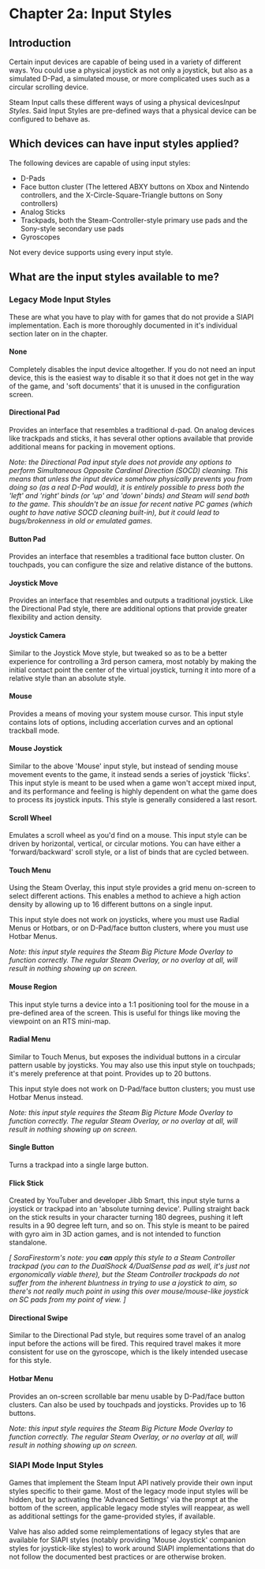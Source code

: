 # Chapter 2a: Input Styles

## Introduction

Certain input devices are capable of being used in a variety of different ways. You could use a physical
joystick as not only a joystick, but also as a simulated D-Pad, a simulated mouse, or more complicated
uses such as a circular scrolling device.

Steam Input calls these different ways of using a physical devices*Input Styles*. Said Input Styles are
pre-defined ways that a physical device can be configured to behave as.

## Which devices can have input styles applied?

The following devices are capable of using input styles:
* D-Pads
* Face button cluster (The lettered ABXY buttons on Xbox and Nintendo controllers, and the X-Circle-Square-Triangle buttons on Sony controllers)
* Analog Sticks
* Trackpads, both the Steam-Controller-style primary use pads and the Sony-style secondary use pads
* Gyroscopes

Not every device supports using every input style.

## What are the input styles available to me?

### Legacy Mode Input Styles

These are what you have to play with for games that do not provide a SIAPI implementation. Each
is more thoroughly documented in it's individual section later on in the chapter.

#### None

Completely disables the input device altogether. If you do not need an input device, this is the
easiest way to disable it so that it does not get in the way of the game, and 'soft documents'
that it is unused in the configuration screen.

#### Directional Pad

Provides an interface that resembles a traditional d-pad. On analog devices like trackpads and sticks, it
has several other options available that provide additional means for packing in movement options.

*Note: the Directional Pad input style does not provide any options to perform Simultaneous Opposite Cardinal
Direction (SOCD) cleaning. This means that unless the input device somehow physically prevents you from doing so
(as a real D-Pad would), it is entirely possible to press both the 'left' and 'right' binds (or 'up' and 'down'
binds) and Steam will send both to the game. This shouldn't be an issue for recent native PC games (which ought
to have native SOCD cleaning built-in), but it could lead to bugs/brokenness in old or emulated games.*

#### Button Pad

Provides an interface that resembles a traditional face button cluster. On touchpads, you can configure
the size and relative distance of the buttons.

#### Joystick Move

Provides an interface that resembles and outputs a traditional joystick. Like the Directional Pad style,
there are additional options that provide greater flexibility and action density.

#### Joystick Camera

Similar to the Joystick Move style, but tweaked so as to be a better experience for controlling a 3rd person
camera, most notably by making the initial contact point the center of the virtual joystick, turning it into
more of a relative style than an absolute style.

#### Mouse

Provides a means of moving your system mouse cursor. This input style contains lots of options, including
accerlation curves and an optional trackball mode.

#### Mouse Joystick

Similar to the above 'Mouse' input style, but instead of sending mouse movement events to the game, it instead
sends a series of joystick 'flicks'. This input style is meant to be used when a game won't accept mixed input,
and its performance and feeling is highly dependent on what the game does to process its joystick inputs. This
style is generally considered a last resort.

#### Scroll Wheel

Emulates a scroll wheel as you'd find on a mouse. This input style can be driven by horizontal, vertical, or circular
motions. You can have either a 'forward/backward' scroll style, or a list of binds that are cycled between.

#### Touch Menu

Using the Steam Overlay, this input style provides a grid menu on-screen to select different actions. This enables
a method to achieve a high action density by allowing up to 16 different buttons on a single input.

This input style does not work on joysticks, where you must use Radial Menus or Hotbars, or on D-Pad/face button
clusters, where you must use Hotbar Menus.

*Note: this input style requires the Steam Big Picture Mode Overlay to function correctly. The regular Steam Overlay,
or no overlay at all, will result in nothing showing up on screen.*

#### Mouse Region

This input style turns a device into a 1:1 positioning tool for the mouse in a pre-defined area of the screen. This
is useful for things like moving the viewpoint on an RTS mini-map.

#### Radial Menu

Similar to Touch Menus, but exposes the individual buttons in a circular pattern usable by joysticks. You may also use
this input style on touchpads; it's merely preference at that point. Provides up to 20 buttons.

This input style does not work on D-Pad/face button clusters; you must use Hotbar Menus instead.

*Note: this input style requires the Steam Big Picture Mode Overlay to function correctly. The regular Steam Overlay,
or no overlay at all, will result in nothing showing up on screen.*

#### Single Button

Turns a trackpad into a single large button.

#### Flick Stick

Created by YouTuber and developer Jibb Smart, this input style turns a joystick or trackpad into an 'absolute turning device'.
Pulling straight back on the stick results in your character turning 180 degrees, pushing it left results in a 90 degree left turn,
and so on. This style is meant to be paired with gyro aim in 3D action games, and is not intended to function standalone.

*[ SoraFirestorm's note: you **can** apply this style to a Steam Controller trackpad (you can to the DualShock 4/DualSense pad
as well, it's just not ergonomically viable there), but the Steam Controller trackpads do not suffer from the inherent bluntness
in trying to use a joystick to aim, so there's not really much point in using this over mouse/mouse-like joystick on SC pads from
my point of view. ]*

#### Directional Swipe

Similar to the Directional Pad style, but requires some travel of an analog input before the actions will be fired. This required travel
makes it more consistent for use on the gyroscope, which is the likely intended usecase for this style.

#### Hotbar Menu

Provides an on-screen scrollable bar menu usable by D-Pad/face button clusters. Can also be used by touchpads and joysticks. Provides up
to 16 buttons.

*Note: this input style requires the Steam Big Picture Mode Overlay to function correctly. The regular Steam Overlay,
or no overlay at all, will result in nothing showing up on screen.*

### SIAPI Mode Input Styles

Games that implement the Steam Input API natively provide their own input styles specific to their game. Most of the
legacy mode input styles will be hidden, but by activating the 'Advanced Settings' via the prompt at the bottom of the
screen, applicable legacy mode styles will reappear, as well as additional settings for the game-provided styles, if
available.

Valve has also added some reimplementations of legacy styles that are available for SIAPI styles (notably providing
'Mouse Joystick' companion styles for joystick-like styles) to work around SIAPI implementations that do not follow
the documented best practices or are otherwise broken.
